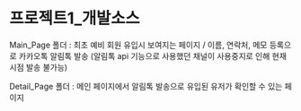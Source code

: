 # 프로젝트1_개발소스

Main_Page 폴더 : 
  최초 예비 회원 유입시 보여지는 페이지 / 
  이름, 연락처, 메모 등록으로 카카오톡 알림톡 발송 
  (알림톡 api 기능으로 사용했던 채널이 사용중지로 인해 현재시점 발송 불가능) 
  
Detail_Page 폴더 : 
  메인 페이지에서 알림톡 발송으로 유입된 유저가 확인할 수 있는 페이지
